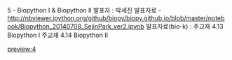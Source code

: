 5 - Biopython I & Biopython II
발표자 : 박세진
발표자료 -
http://nbviewer.ipython.org/github/biopy/biopy.github.io/blob/master/notebook/Biopython_20140708_SejinPark_ver2.ipynb
발표자료(bio-k) :
주교재 4.13 Biopython I
주교재 4.14 Biopython II

[preview:4](Biopython_20140708_SejinPark_ver2.html)